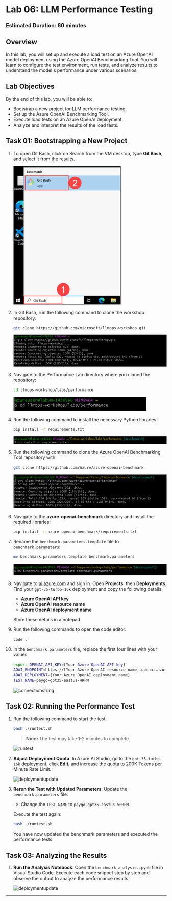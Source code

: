 # Lab 06: LLM Performance Testing

### Estimated Duration: 60 minutes

## Overview

In this lab, you will set up and execute a load test on an Azure OpenAI model deployment using the Azure OpenAI Benchmarking Tool. You will learn to configure the test environment, run tests, and analyze results to understand the model's performance under various scenarios.

## Lab Objectives

By the end of this lab, you will be able to:

- Bootstrap a new project for LLM performance testing.
- Set up the Azure OpenAI Benchmarking Tool.
- Execute load tests on an Azure OpenAI deployment.
- Analyze and interpret the results of the load tests.

## Task 01: Bootstrapping a New Project

1. To open Git Bash, click on Search from the VM desktop, type **Git Bash**, and select it from the results. 

   ![Git](media/26-08-2024(1).png)

2. In Git Bash, run the following command to clone the workshop repository:

   ```bash
   git clone https://github.com/microsoft/llmops-workshop.git
   ```

   ![clone1](media/26-08-2024(3).png)

3. Navigate to the Performance Lab directory where you cloned the repository:

   ```bash
   cd llmops-workshop/labs/performance
   ```

   ![clone1](media/26-08-2024(4).png)

4. Run the following command to install the necessary Python libraries:

   ```bash
   pip install -r requirements.txt
   ```

   ![clone1](media/26-08-2024(5).png)

5. Run the following command to clone the Azure OpenAI Benchmarking Tool repository with:

   ```bash
   git clone https://github.com/Azure/azure-openai-benchmark
   ```

   ![clone1](media/26-08-2024(2).png)

6. Navigate to the **azure-openai-benchmark** directory and install the required libraries:

   ```bash
   pip install -r azure-openai-benchmark/requirements.txt
   ```

7. Rename the `benchmark.parameters.template` file to `benchmark.parameters`:

   ```bash
   mv benchmark.parameters.template benchmark.parameters
   ```

   ![clone1](media/26-08-2024(6).png)
   

8. Navigate to [ai.azure.com](https://ai.azure.com) and sign in. Open **Projects**, then **Deployments**. Find your `gpt-35-turbo-16k` deployment and copy the following details:

   - **Azure OpenAI API key**
   - **Azure OpenAI resource name**
   - **Azure OpenAI deployment name**

   Store these details in a notepad.

9. Run the following commands to open the code editor: 

   ```bash
   code .
   ```

10. In the `benchmark.parameters` file, replace the first four lines with your values:

    ```bash
    export OPENAI_API_KEY=[Your Azure OpenAI API key]
    AOAI_ENDPOINT=https://[Your Azure OpenAI resource name].openai.azure.com/
    AOAI_DEPLOYMENT=[Your Azure OpenAI deployment name]
    TEST_NAME=paygo-gpt35-eastus-4RPM
    ```

    ![connectionstring](media/coconntstrings2.png)

## Task 02: Running the Performance Test

1. Run the following command to start the test:

   ```bash
   bash ./runtest.sh
   ```

   > **Note:** The test may take 1-2 minutes to complete.

   ![runtest](media/test1.2.png)

2. **Adjust Deployment Quota**: In Azure AI Studio, go to the `gpt-35-turbo-16k` deployment, click **Edit**, and increase the quota to 200K Tokens per Minute Rate Limit.

   ![deploymentupdate](media/connection2.png)

3. **Rerun the Test with Updated Parameters**: Update the `benchmark.parameters` file:
   - Change the `TEST_NAME` to `paygo-gpt35-eastus-50RPM`.

   Execute the test again:

   ```bash
   bash ./runtest.sh
   ```

   You have now updated the benchmark parameters and executed the performance tests.


## Task 03: Analyzing the Results

1. **Run the Analysis Notebook**: Open the `benchmark_analysis.ipynb` file in Visual Studio Code. Execute each code snippet step by step and observe the output to analyze the performance results.

   ![deploymentupdate](media/output1.png)

---
